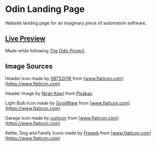 # Odin Landing Page
Website landing page for an imaginary piece of automation software.

## [Live Preview](https://pastephenson.github.io/Odin-Landing-Page/)

Made while following [The Odin Project](https://www.theodinproject.com). 

## Image Sources
Header Icon made by [SBTS2018](https://www.flaticon.com/authors/sbts2018) from [www.flaticon.com](https://www.flaticon.com)

Header Image by [Niran Kasri](https://pixabay.com/users/tagechos-9643195/?utm_source=link-attribution&utm_medium=referral&utm_campaign=image&utm_content=3615114) from [Pixabay](https://pixabay.com/?utm_source=link-attribution&utm_medium=referral&utm_campaign=image&utm_content=3615114)

Light Bulb Icon made by [GoodWare](https://www.flaticon.com/authors/good-ware) from [www.flaticon.com](https://www.flaticon.com)

Garage Icon made by [justicon](https://www.flaticon.com/authors/justicon) from [www.flaticon.com](https://www.flaticon.com)

Kettle, Dog and Family Icons made by [Freepik](https://www.freepik.com) from [www.flaticon.com](https://www.flaticon.com)
